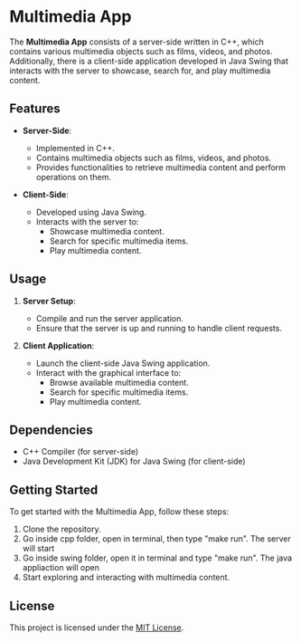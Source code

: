 # Multimedia App

The **Multimedia App** consists of a server-side written in C++, which contains various multimedia objects such as films, videos, and photos. Additionally, there is a client-side application developed in Java Swing that interacts with the server to showcase, search for, and play multimedia content.

## Features

- **Server-Side**:

  - Implemented in C++.
  - Contains multimedia objects such as films, videos, and photos.
  - Provides functionalities to retrieve multimedia content and perform operations on them.

- **Client-Side**:
  - Developed using Java Swing.
  - Interacts with the server to:
    - Showcase multimedia content.
    - Search for specific multimedia items.
    - Play multimedia content.

## Usage

1. **Server Setup**:

   - Compile and run the server application.
   - Ensure that the server is up and running to handle client requests.

2. **Client Application**:
   - Launch the client-side Java Swing application.
   - Interact with the graphical interface to:
     - Browse available multimedia content.
     - Search for specific multimedia items.
     - Play multimedia content.

## Dependencies

- C++ Compiler (for server-side)
- Java Development Kit (JDK) for Java Swing (for client-side)

## Getting Started

To get started with the Multimedia App, follow these steps:

1. Clone the repository.
2. Go inside cpp folder, open in terminal, then type "make run". The server will start
3. Go inside swing folder, open it in terminal and type "make run". The java appliaction will open
4. Start exploring and interacting with multimedia content.

## License

This project is licensed under the [MIT License](LICENSE).
